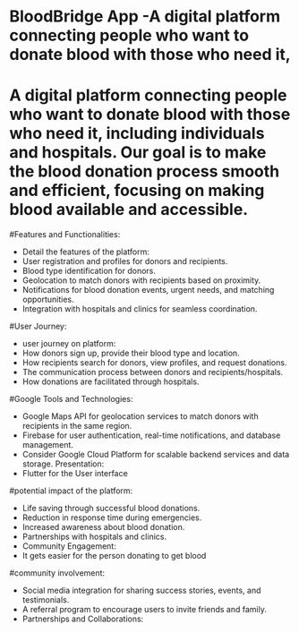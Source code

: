 # BloodBridge App -A digital platform connecting people who want to donate blood with those who need it, 

# A digital platform connecting people who want to donate blood with those who need it, including individuals and hospitals. Our goal is to make the blood donation process smooth and efficient, focusing on making blood available and accessible.


#Features and Functionalities:

- Detail the features of the platform:
- User registration and profiles for donors and recipients.
- Blood type identification for donors.
- Geolocation to match donors with recipients based on proximity.
- Notifications for blood donation events, urgent needs, and matching opportunities.
- Integration with hospitals and clinics for seamless coordination.

#User Journey:

- user journey on  platform:
- How donors sign up, provide their blood type and location.
- How recipients search for donors, view profiles, and request donations.
- The communication process between donors and recipients/hospitals.
- How donations are facilitated through hospitals.

#Google Tools and Technologies:

- Google Maps API for geolocation services to match donors with recipients in the same region.
- Firebase for user authentication, real-time notifications, and database management.
- Consider Google Cloud Platform for scalable backend services and data storage. Presentation:
- Flutter for the User interface

#potential impact of the platform:

- Life saving through successful blood donations.
- Reduction in response time during emergencies.
- Increased awareness about blood donation.
- Partnerships with hospitals and clinics.
- Community Engagement:
- It gets easier for the person donating to get blood

#community involvement:

- Social media integration for sharing success stories, events, and testimonials.
- A referral program to encourage users to invite friends and family.
- Partnerships and Collaborations:









